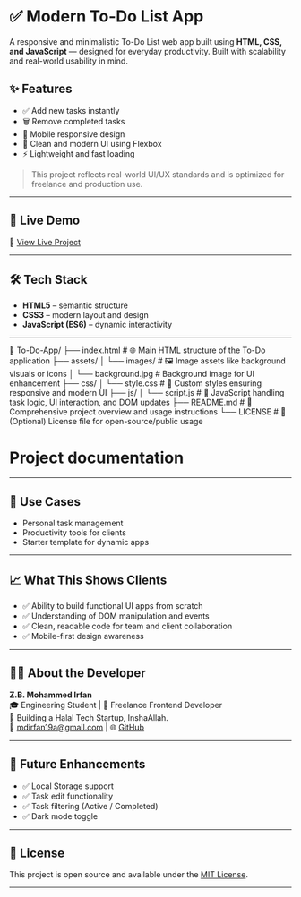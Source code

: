 # ✅ Modern To-Do List App

A responsive and minimalistic To-Do List web app built using **HTML, CSS, and JavaScript** — designed for everyday productivity. Built with scalability and real-world usability in mind.

## ✨ Features

- ✅ Add new tasks instantly
- 🗑️ Remove completed tasks
- 📱 Mobile responsive design
- 🎨 Clean and modern UI using Flexbox
- ⚡ Lightweight and fast loading

> This project reflects real-world UI/UX standards and is optimized for freelance and production use.

---

## 📌 Live Demo

🔗 [View Live Project](https://mdirfan264.github.io/To-Do_list/)

---

## 🛠 Tech Stack

- **HTML5** – semantic structure
- **CSS3** – modern layout and design
- **JavaScript (ES6)** – dynamic interactivity

---
📂 To-Do-App/
├── index.html              # 🌐 Main HTML structure of the To-Do application
├── assets/
│   └── images/             # 🖼️ Image assets like background visuals or icons
│       └── background.jpg  # Background image for UI enhancement
├── css/
│   └── style.css           # 🎨 Custom styles ensuring responsive and modern UI
├── js/
│   └── script.js           # 🧠 JavaScript handling task logic, UI interaction, and DOM updates
├── README.md               # 📘 Comprehensive project overview and usage instructions
└── LICENSE                 # 📄 (Optional) License file for open-source/public usage


 

# Project documentation

---

## 🎯 Use Cases

- Personal task management
- Productivity tools for clients
- Starter template for dynamic apps

---

## 📈 What This Shows Clients

- ✅ Ability to build functional UI apps from scratch
- ✅ Understanding of DOM manipulation and events
- ✅ Clean, readable code for team and client collaboration
- ✅ Mobile-first design awareness

---

## 👨‍💻 About the Developer

**Z.B. Mohammed Irfan**  
🎓 Engineering Student | 💼 Freelance Frontend Developer  
🌱 Building a Halal Tech Startup, InshaAllah.  
📩 mdirfan19a@gmail.com | 🌐 [GitHub](https://github.com/Irfan19765)

---

## 🚀 Future Enhancements

- ✅ Local Storage support
- ✅ Task edit functionality
- ✅ Task filtering (Active / Completed)
- ✅ Dark mode toggle

---

## 📌 License

This project is open source and available under the [MIT License](LICENSE).

---
